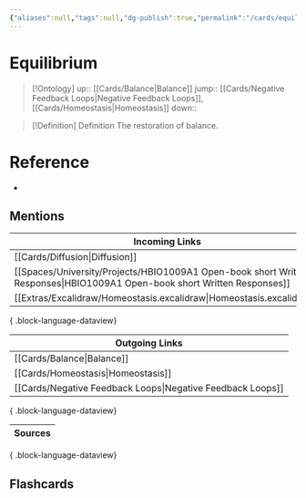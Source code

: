 ```yaml
---
{"aliases":null,"tags":null,"dg-publish":true,"permalink":"/cards/equilibrium/","dgPassFrontmatter":true}
---
```


# Equilibrium

> [!Ontology]
> up:: [[Cards/Balance\|Balance]]
> jump:: [[Cards/Negative Feedback Loops\|Negative Feedback Loops]], [[Cards/Homeostasis\|Homeostasis]]
> down:: 

> [!Definition] Definition
> The restoration of balance.

# Reference
- 

## Mentions
| Incoming Links                                                                                                               |
| ---------------------------------------------------------------------------------------------------------------------------- |
| [[Cards/Diffusion\|Diffusion]]                                                                                            |
| [[Spaces/University/Projects/HBIO1009A1 Open-book short Written Responses\|HBIO1009A1 Open-book short Written Responses]] |
| [[Extras/Excalidraw/Homeostasis.excalidraw\|Homeostasis.excalidraw]]                                                      |

{ .block-language-dataview}

| Outgoing Links                                                |
| ------------------------------------------------------------- |
| [[Cards/Balance\|Balance]]                                 |
| [[Cards/Homeostasis\|Homeostasis]]                         |
| [[Cards/Negative Feedback Loops\|Negative Feedback Loops]] |

{ .block-language-dataview}

| Sources |
| ------- |

{ .block-language-dataview}

## Flashcards
